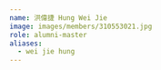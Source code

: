 ```yaml
---
name: 洪偉捷 Hung Wei Jie 
image: images/members/310553021.jpg 
role: alumni-master
aliases:
  - wei jie hung
---
```

